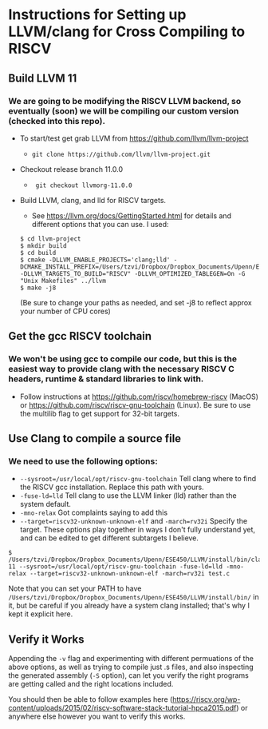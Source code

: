 # Instructions for Setting up LLVM/clang for Cross Compiling to RISCV

## Build LLVM 11

### We are going to be modifying the RISCV LLVM backend, so eventually (soon) we will be compiling our custom version (checked into this repo).

- To start/test get grab LLVM from https://github.com/llvm/llvm-project
  - `git clone https://github.com/llvm/llvm-project.git `
- Checkout release branch 11.0.0

  - ` git checkout llvmorg-11.0.0`

- Build LLVM, clang, and lld for RISCV targets.

  - See https://llvm.org/docs/GettingStarted.html for details and different options that you can use. I used:

  ```
  $ cd llvm-project
  $ mkdir build
  $ cd build
  $ cmake -DLLVM_ENABLE_PROJECTS='clang;lld' -DCMAKE_INSTALL_PREFIX=/Users/tzvi/Dropbox/Dropbox_Documents/Upenn/ESE450/LLVM/install -DLLVM_TARGETS_TO_BUILD="RISCV" -DLLVM_OPTIMIZED_TABLEGEN=On -G "Unix Makefiles" ../llvm
  $ make -j8
  ```

  (Be sure to change your paths as needed, and set -j8 to reflect approx your number of CPU cores)

## Get the gcc RISCV toolchain

### We won't be using gcc to compile our code, but this is the easiest way to provide clang with the necessary RISCV C headers, runtime & standard libraries to link with.

- Follow instructions at https://github.com/riscv/homebrew-riscv (MacOS) or https://github.com/riscv/riscv-gnu-toolchain (Linux). Be sure to use the multilib flag to get support for 32-bit targets.

## Use Clang to compile a source file

### We need to use the following options:

- `--sysroot=/usr/local/opt/riscv-gnu-toolchain` Tell clang where to find the RISCV gcc installation. Replace this path with yours.
- `-fuse-ld=lld` Tell clang to use the LLVM linker (lld) rather than the system default.
- `-mno-relax` Got complaints saying to add this
- `--target=riscv32-unknown-unknown-elf` and `-march=rv32i` Specify the target. These options play together in ways I don't fully understand yet, and can be edited to get different subtargets I believe.

```
$ /Users/tzvi/Dropbox/Dropbox_Documents/Upenn/ESE450/LLVM/install/bin/clang-11 --sysroot=/usr/local/opt/riscv-gnu-toolchain -fuse-ld=lld -mno-relax --target=riscv32-unknown-unknown-elf -march=rv32i test.c
```

Note that you can set your PATH to have `/Users/tzvi/Dropbox/Dropbox_Documents/Upenn/ESE450/LLVM/install/bin/` in it, but be careful if you already have a system clang installed; that's why I kept it explicit here.

## Verify it Works

Appending the `-v` flag and experimenting with different permuations of the above options, as well as trying to compile just .s files, and also inspecting the generated assembly (`-S` option), can let you verify the right programs are getting called and the right locations included.

You should then be able to follow examples here (https://riscv.org/wp-content/uploads/2015/02/riscv-software-stack-tutorial-hpca2015.pdf) or anywhere else however you want to verify this works.
